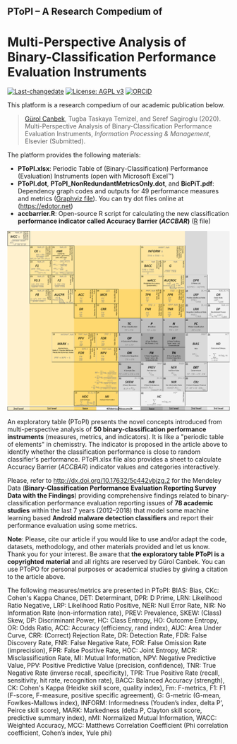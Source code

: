## PToPI – A Research Compedium of
# Multi-Perspective Analysis of Binary-Classification Performance Evaluation Instruments

[![Last-changedate](https://img.shields.io/badge/last%20change-2019--06--20-brightgreen.svg)](https://github.com/gurol/ptopi) [![License: AGPL v3](https://img.shields.io/badge/License-AGPL%20v3-blue.svg)](https://www.gnu.org/licenses/agpl-3.0)  [![ORCiD](https://img.shields.io/badge/ORCiD-0000--0002--9337--097X-green.svg)](https://orcid.org/0000-0002-9337-097X)

This platform is a research compedium of our academic publication below.

> [Gürol Canbek](http:gurol.canbek.com/Publications), Tugba Taskaya Temizel, and Seref Sagiroglu (2020). Multi-Perspective Analysis of Binary-Classification Performance Evaluation Instruments, *Information Processing & Management*, Elsevier (Submitted).

The platform provides the following materials:
- **PToPI.xlsx**: Periodic Table of (Binary-Classification) Performance (Evaluation) Instruments (open with Microsoft Excel™)
- **PToPI.dot**, **PToPI_NonRedundantMetricsOnly.dot**, and **BicPiT.pdf**: Dependency graph codes and outputs for 49 performance measures and metrics ([Graphviz file](https://www.graphviz.org)). You can try dot files online at (https://edotor.net)
- **accbarrier.R**: Open-source R script for calculating the new classification **performance indicator called Accuracy Barrier (*ACCBAR*)** ([R](https://www.r-project.org) file)

![](images/PToPI_v3_3_Full.png)

An exploratory table (PToPI) presents the novel concepts introduced from multi-perspective analysis of **50 binary-classification performance instruments** (measures, metrics, and indicators). It is like a "periodic table of elements" in chemisstry.
The indicator is proposed in the article above to identify whether the classification performance is close to random classifier's performance.
PToPI.xlsx file also provides a sheet to calculate Accuracy Barrier (*ACCBAR*) indicator values and categories interactively.

Please, refer to http://dx.doi.org/10.17632/5c442vbjzg.2 for the Mendeley Data (**Binary-Classification Performance Evaluation Reporting Survey Data with the Findings**) providing comprehensive findings related to binary-classification performance evaluation reporting issues of **78 academic studies** within the last 7 years (2012–2018) that model some machine learning based **Android malware detection classifiers** and report their performance evaluation using some metrics.

**Note**: Please, cite our article if you would like to use and/or adapt the code, datasets, methodology, and other materials provided and let us know. Thank you for your interest. Be aware that **the exploratory table PToPI is a copyrighted material** and all rights are reserved by Gürol Canbek. You can use PToPO for personal purposes or academical studies by giving a citation to the article above.

The following measures/metrics are presented in PToPI: BIAS: Bias, CKc: Cohen's Kappa Chance, DET: Determinant, DPR: D Prime, LRN: Likelihood Ratio Negative, LRP: Likelihood Ratio Positive, NER: Null Error Rate, NIR: No Information Rate (non-information rate), PREV: Prevalence, SKEW: (Class) Skew, DP: Discriminant Power, HC: Class Entropy, HO: Outcome Entropy, OR: Odds Ratio, ACC: Accuracy (efficiency, rand index), AUC: Area Under Curve, CRR: (Correct) Rejection Rate, DR: Detection Rate, FDR: False Discovery Rate, FNR: False Negative Rate, FOR: False Omission Rate (imprecision), FPR: False Positive Rate, HOC: Joint Entropy, MCR: Misclassification Rate, MI: Mutual Information, NPV: Negative Predictive Value, PPV: Positive Predictive Value (precision, confidence), TNR: True Negative Rate (inverse recall, specificity), TPR: True Positive Rate (recall, sensitivity, hit rate, recognition rate), BACC: Balanced Accuracy (strength), CK: Cohen's Kappa (Heidke skill score, quality index), Fm: F-metrics, F1: F1 (F-score, F-measure, positive specific agreement), G: G-metric (G-mean, Fowlkes-Mallows index), INFORM: Informedness (Youden’s index, delta P', Peirce skill score), MARK: Markedness (delta P, Clayton skill score, predictive summary index), nMI: Normalized Mutual Information, WACC: Weighted Accuracy, MCC: Matthews Correlation Coefficient (Phi correlation coefficient, Cohen’s index, Yule phi)
